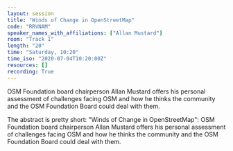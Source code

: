 ```yaml
---
layout: session
title: "Winds of Change in OpenStreetMap"
code: "RRVNAM"
speaker_names_with_affiliations: ["Allan Mustard"]
room: "Track 1"
length: "20"
time: "Saturday, 10:20"
time_iso: "2020-07-04T10:20:00Z"
resources: []
recording: True
---
```

OSM Foundation board chairperson Allan Mustard offers his personal assessment of challenges facing OSM and how he thinks the community and the OSM Foundation Board could deal with them.

The abstract is pretty short: &#34;Winds of Change in OpenStreetMap&#34;:  OSM Foundation board chairperson Allan Mustard offers his personal assessment of challenges facing OSM and how he thinks the community and the OSM Foundation Board could deal with them.

